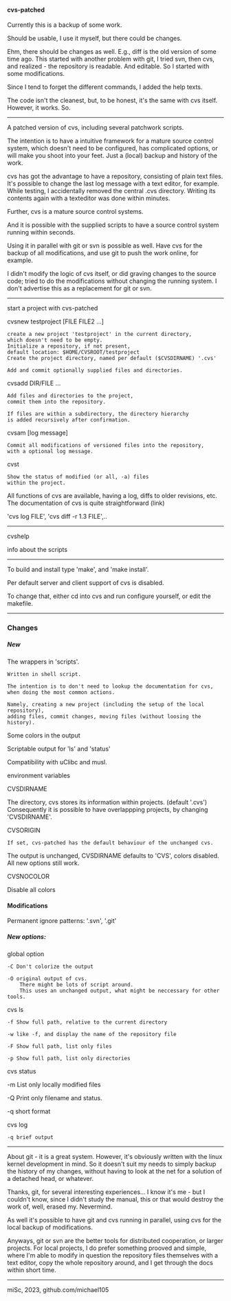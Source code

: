 
#### cvs-patched


Currently this is a backup of some work. 

Should be usable, I use it myself, but there could be changes.

Ehm, there should be changes as well. E.g., diff is the old version of some time ago.
This started with another problem with git, I tried svn, then cvs, and realized -
the repository is readable. And editable. So I started with some modifications.

Since I tend to forget the different commands, I added the help texts.

The code isn't the cleanest, but, to be honest, it's the same with cvs itself.
However, it works. So. 


-----

A patched version of cvs, including several patchwork scripts.

The intention is to have a intuitive framework for a mature source control system,
which doesn't need to be configured, has complicated options,
or will make you shoot into your feet. 
Just a (local) backup and history of the work.

cvs has got the advantage to have a repository, consisting of plain text files.
It's possible to change the last log message with a text editor, for example.
While testing, I accidentally removed the central .cvs directory.
Writing its contents again with a texteditor was done within minutes.

Further, cvs is a mature source control systems.

And it is possible with the supplied scripts to have a source control system 
running within seconds.

Using it in parallel with git or svn is possible as well.
Have cvs for the backup of all modifications, and use git 
to push the work online, for example.

I didn't modify the logic of cvs itself, or did graving changes to the source code;
tried to do the modifications without changing the running system.
I don't advertise this as a replacement for git or svn.


-----

start a project with cvs-patched


cvsnew testproject [FILE FILE2 ...]

	create a new project 'testproject' in the current directory,
	which doesn't need to be empty.
	Initialize a repository, if not present,
	default location: $HOME/CVSROOT/testproject
	Create the project directory, named per default ($CVSDIRNAME) '.cvs'
	
	Add and commit optionally supplied files and directories.


cvsadd DIR/FILE ... 
   
	Add files and directories to the project,
	commit them into the repository.
	
	If files are within a subdirectory, the directory hierarchy
	is added recursively after confirmation.


cvsam [log message]
	
	Commit all modifications of versioned files into the repository,
	with a optional log message.
	

cvst 

	Show the status of modified (or all, -a) files
	within the project.


All functions of cvs are available, having a log, diffs to older revisions, etc.
The documentation of cvs is quite straightforward (link)

'cvs log FILE', 'cvs diff -r 1.3 FILE',..

-----

cvshelp 

   info about the scripts


-----

To build and install type 'make', and 'make install'.

Per default server and client support of cvs is disabled.

To change that, either cd into cvs and run configure yourself,
or edit the makefile.


-----


### Changes


##### New


The wrappers in 'scripts'.

	Written in shell script.

	The intention is to don't need to lookup the documentation for cvs,
	when doing the most common actions.

	Namely, creating a new project (including the setup of the local repository),
	adding files, commit changes, moving files (without loosing the history).


Some colors in the output

Scriptable output for 'ls' and 'status'

Compatibility with uClibc and musl.




environment variables


CVSDIRNAME	

   The directory, cvs stores its information within projects. (default '.cvs')
   Consequently it is possible to have overlappping projects, by changing 'CVSDIRNAME'.


CVSORIGIN   

	If set, cvs-patched has the default behaviour of the unchanged cvs. 
   The output is unchanged, CVSDIRNAME defaults to 'CVS', colors disabled.
	All new options still work.


CVSNOCOLOR

   Disable all colors


#### Modifications


Permanent ignore patterns: '.svn', '.git'


##### New options:


global option

	-C Don't colorize the output

	-O original output of cvs.
		There might be lots of script around.
		This uses an unchanged output, what might be neccessary for other tools.


cvs ls

	-f Show full path, relative to the current directory

	-w like -f, and display the name of the repository file 
	
	-F Show full path, list only files

	-p Show full path, list only directories


cvs status

   -m List only locally modified files

   -Q Print only filename and status.

   -q short format


cvs log

	-q brief output



-----

About git - it is a great system.
However, it's obviously written with the linux kernel development in mind.
So it doesn't suit my needs to simply backup the history of my changes,
without having to look at the net for a solution of a detached head, 
or whatever.

Thanks, git, for several interesting experiences...
I know it's me - but I couldn't know, since I didn't study the manual,
this or that would destroy the work of, well, erased my. Nevermind.

As well it's possible to have git and cvs running in parallel,
using cvs for the local backup of modifications.

Anyways, git or svn are the better tools for distributed cooperation,
or larger projects.
For local projects, I do prefer something prooved and simple, 
where I'm able to modify in question the repository files themselves with a text editor,
copy the whole repository around, and I get through the docs
within short time.

---

miSc, 2023, github.com/michael105




